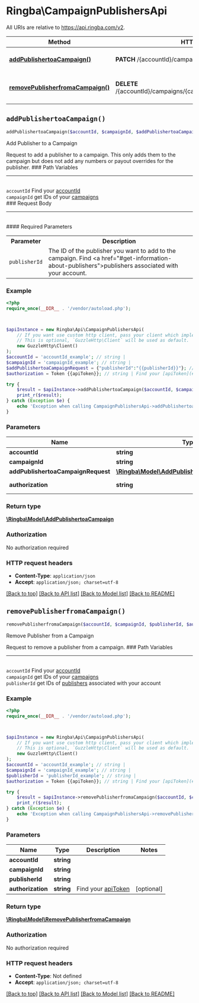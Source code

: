 # Ringba\CampaignPublishersApi

All URIs are relative to https://api.ringba.com/v2.

Method | HTTP request | Description
------------- | ------------- | -------------
[**addPublishertoaCampaign()**](CampaignPublishersApi.md#addPublishertoaCampaign) | **PATCH** /{accountId}/campaigns/{campaignId}/affiliates | Add Publisher to a Campaign
[**removePublisherfromaCampaign()**](CampaignPublishersApi.md#removePublisherfromaCampaign) | **DELETE** /{accountId}/campaigns/{campaignId}/affiliates/{publisherId} | Remove Publisher from a Campaign


## `addPublishertoaCampaign()`

```php
addPublishertoaCampaign($accountId, $campaignId, $addPublishertoaCampaignRequest, $authorization): \Ringba\Model\AddPublishertoaCampaign
```

Add Publisher to a Campaign

Request to add a publisher to a campaign. This only adds them to the campaign but does not add any numbers or payout overrides for the publisher.  ### Path Variables  <hr> <br>  ``accountId`` Find your [accountId](#get-your-account-information) <br>  `campaignId` get IDs of your [campaigns](#get-campaign-information) <br>  ### Request Body <hr> <br>  #### Required Parameters <table> <tr> <th>Parameter</th> <th>Description</th> </tr> <tr> <td><code>publisherId</code></td> <td>The ID of the publisher you want to add to the campaign. Find <a href=\"#get-information-about-publishers\">publishers</a> associated with your account.</td> </tr> </table>

### Example

```php
<?php
require_once(__DIR__ . '/vendor/autoload.php');



$apiInstance = new Ringba\Api\CampaignPublishersApi(
    // If you want use custom http client, pass your client which implements `GuzzleHttp\ClientInterface`.
    // This is optional, `GuzzleHttp\Client` will be used as default.
    new GuzzleHttp\Client()
);
$accountId = 'accountId_example'; // string | 
$campaignId = 'campaignId_example'; // string | 
$addPublishertoaCampaignRequest = {"publisherId":"{{publisherId}}"}; // \Ringba\Model\AddPublishertoaCampaignRequest | 
$authorization = Token {{apiToken}}; // string | Find your [apiToken](#get-or-create-api-token)

try {
    $result = $apiInstance->addPublishertoaCampaign($accountId, $campaignId, $addPublishertoaCampaignRequest, $authorization);
    print_r($result);
} catch (Exception $e) {
    echo 'Exception when calling CampaignPublishersApi->addPublishertoaCampaign: ', $e->getMessage(), PHP_EOL;
}
```

### Parameters

Name | Type | Description  | Notes
------------- | ------------- | ------------- | -------------
 **accountId** | **string**|  |
 **campaignId** | **string**|  |
 **addPublishertoaCampaignRequest** | [**\Ringba\Model\AddPublishertoaCampaignRequest**](../Model/AddPublishertoaCampaignRequest.md)|  |
 **authorization** | **string**| Find your [apiToken](#get-or-create-api-token) | [optional]

### Return type

[**\Ringba\Model\AddPublishertoaCampaign**](../Model/AddPublishertoaCampaign.md)

### Authorization

No authorization required

### HTTP request headers

- **Content-Type**: `application/json`
- **Accept**: `application/json; charset=utf-8`

[[Back to top]](#) [[Back to API list]](../../README.md#endpoints)
[[Back to Model list]](../../README.md#models)
[[Back to README]](../../README.md)

## `removePublisherfromaCampaign()`

```php
removePublisherfromaCampaign($accountId, $campaignId, $publisherId, $authorization): \Ringba\Model\RemovePublisherfromaCampaign
```

Remove Publisher from a Campaign

Request to remove a publisher from a campaign.  ### Path Variables  <hr> <br>  ``accountId`` Find your [accountId](#get-your-account-information) <br>  `campaignId` get IDs of your [campaigns](#get-campaign-information) <br>  `publisherId` get IDs of [publishers](#get-information-about-publishers) associated with your account

### Example

```php
<?php
require_once(__DIR__ . '/vendor/autoload.php');



$apiInstance = new Ringba\Api\CampaignPublishersApi(
    // If you want use custom http client, pass your client which implements `GuzzleHttp\ClientInterface`.
    // This is optional, `GuzzleHttp\Client` will be used as default.
    new GuzzleHttp\Client()
);
$accountId = 'accountId_example'; // string | 
$campaignId = 'campaignId_example'; // string | 
$publisherId = 'publisherId_example'; // string | 
$authorization = Token {{apiToken}}; // string | Find your [apiToken](#get-or-create-api-token)

try {
    $result = $apiInstance->removePublisherfromaCampaign($accountId, $campaignId, $publisherId, $authorization);
    print_r($result);
} catch (Exception $e) {
    echo 'Exception when calling CampaignPublishersApi->removePublisherfromaCampaign: ', $e->getMessage(), PHP_EOL;
}
```

### Parameters

Name | Type | Description  | Notes
------------- | ------------- | ------------- | -------------
 **accountId** | **string**|  |
 **campaignId** | **string**|  |
 **publisherId** | **string**|  |
 **authorization** | **string**| Find your [apiToken](#get-or-create-api-token) | [optional]

### Return type

[**\Ringba\Model\RemovePublisherfromaCampaign**](../Model/RemovePublisherfromaCampaign.md)

### Authorization

No authorization required

### HTTP request headers

- **Content-Type**: Not defined
- **Accept**: `application/json; charset=utf-8`

[[Back to top]](#) [[Back to API list]](../../README.md#endpoints)
[[Back to Model list]](../../README.md#models)
[[Back to README]](../../README.md)
